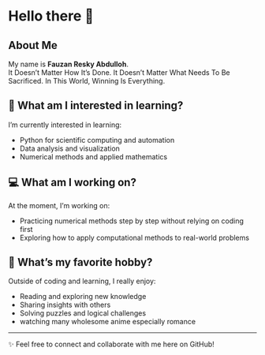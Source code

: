 # Hello there 👋

## About Me
My name is **Fauzan Resky Abdulloh**.  
It Doesn’t Matter How It’s Done. It Doesn’t Matter What Needs To Be Sacrificed. In This World, Winning Is Everything.

## 🌱 What am I interested in learning?
I’m currently interested in learning:
- Python for scientific computing and automation  
- Data analysis and visualization   
- Numerical methods and applied mathematics

## 💻 What am I working on?
At the moment, I’m working on:
- Practicing numerical methods step by step without relying on coding first  
- Exploring how to apply computational methods to real-world problems  

## 🎯 What’s my favorite hobby?
Outside of coding and learning, I really enjoy:
- Reading and exploring new knowledge  
- Sharing insights with others  
- Solving puzzles and logical challenges
- watching many wholesome anime especially romance

---

✨ Feel free to connect and collaborate with me here on GitHub!
